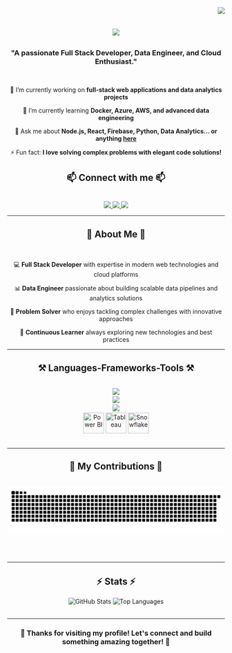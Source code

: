 <img align="right" src="https://visitor-badge.laobi.icu/badge?page_id=Zilean12.Zilean12" />

<h1 align="center">
    <img src="https://readme-typing-svg.herokuapp.com/?font=Righteous&size=35&center=true&vCenter=true&width=500&height=70&duration=4000&lines=Hi+There!+👋;+I'm+Aaryan+Sharma!;" />
</h1>

<h3 align="center">"A passionate Full Stack Developer, Data Engineer, and Cloud Enthusiast."</h3>

<br/>

<div align="center">
 
 🔭 I’m currently working on **full-stack web applications and data analytics projects**
 
 🌱 I’m currently learning **Docker, Azure, AWS, and advanced data engineering**

💬 Ask me about **Node.js, React, Firebase, Python, Data Analytics... or anything [here](https://github.com/Zilean12/Zilean12/issues)**

⚡ Fun fact: **I love solving complex problems with elegant code solutions!**

 </div>

<h2 align="center">📫 Connect with me 📫</h2>
<br/>
<div align="center"> 
  <a href="mailto:aryansharma4844@gmail.com">
    <img src="https://img.shields.io/badge/Gmail-333333?style=for-the-badge&logo=gmail&logoColor=red" />
  </a>
  <a href="https://www.linkedin.com/in/aryan-sharma-196a22233/" target="_blank">
    <img src="https://img.shields.io/badge/LinkedIn-0077B5?style=for-the-badge&logo=linkedin&logoColor=white" target="_blank" />
  </a>
<!--    <a href="https://zilean12.github.io/Portfolio---Zilean/" target="_blank">
    <img src="https://img.shields.io/badge/Portfolio-FF5722?style=for-the-badge&logo=todoist&logoColor=white" target="_blank" />
  </a> -->
  <a href="https://magenta-penelope-28.tiiny.site/" target="_blank">
    <img src="https://img.shields.io/badge/Resume-4CAF50?style=for-the-badge&logo=read-the-docs&logoColor=white" target="_blank" />
  </a>
</div>

<hr/>

<h2 align="center">🚀 About Me 🚀</h2>
<br/>
<div align="center">
  
💻 **Full Stack Developer** with expertise in modern web technologies and cloud platforms
  
📊 **Data Engineer** passionate about building scalable data pipelines and analytics solutions
  
🎯 **Problem Solver** who enjoys tackling complex challenges with innovative approaches
  
🌟 **Continuous Learner** always exploring new technologies and best practices

</div>

<hr/>
 
<h2 align="center">⚒️ Languages-Frameworks-Tools ⚒️</h2>
<br/>
<div align="center">
    <img src="https://skillicons.dev/icons?i=react,bootstrap,mui,html,css,tailwindcss,figma" /><br>
    <img src="https://skillicons.dev/icons?i=nodejs,python,javascript,typescript,express,firebase,mongodb,mysql" /><br>
    <img src="https://skillicons.dev/icons?i=java,git,github,docker,aws,azure,gcp" /><br>
    <img src="https://img.icons8.com/color/48/000000/power-bi.png" title="Power BI" width="48" height="48" />
    <img src="https://img.icons8.com/color/48/000000/tableau-software.png" title="Tableau" width="48" height="48" />
    <img src="https://img.icons8.com/color/48/000000/snowflake.png" title="Snowflake" width="48" height="48" />
</div>
<br/>
<hr/>

<div align="center">
  <h2>🐍 My Contributions 🐍</h2>
  <br>
<!--   <img alt="snake eating my contributions" src="https://raw.githubusercontent.com/Zilean12/Zilean12/output/github-contribution-grid-snake.svg" />
   -->
      <img alt="snake eating my contributions" src="https://raw.githubusercontent.com/Zilean12/Zilean12/output/github-contribution-grid-snake-dark.svg" />

  <br/><br/>
</div>

<hr/>

<h2 align="center">⚡ Stats ⚡</h2>

<div align="center">
  <img src="https://github-readme-stats.vercel.app/api?username=Zilean12&count_private=true&show_icons=true&theme=react&border_radius=10&hide_title=true" width="45%" alt="GitHub Stats" />
  <img src="https://github-readme-stats.vercel.app/api/top-langs/?username=Zilean12&hide=HTML&langs_count=8&layout=compact&theme=react&border_radius=10&hide_title=true" width="45%" alt="Top Languages" />
</div>

<br/>
<hr/>

<div align="center">
  <h3>💫 Thanks for visiting my profile! Let's connect and build something amazing together! 💫</h3>
</div>

